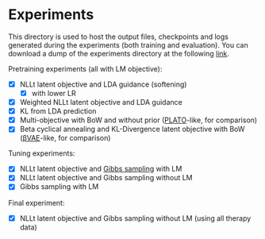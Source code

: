 # Experiments

This directory is used to host the output files, checkpoints and logs generated during the experiments (both training and evaluation).
You can download a dump of the experiments directory at the following [link]().

Pretraining experiments (all with LM objective):
- [x] NLLt latent objective and LDA guidance (softening)
  - [x] with lower LR 
- [x] Weighted NLLt latent objective and LDA guidance
- [x] KL from LDA prediction
- [x] Multi-objective with BoW and without prior  ([PLATO]( https://aclanthology.org/2021.findings-acl.222.pdf )-like, for comparison)
- [x] Beta cyclical annealing and KL-Divergence latent objective with BoW ([βVAE]( https://aclanthology.org/N19-1021.pdf )-like, for comparison)

Tuning experiments:
- [x] NLLt latent objective and [Gibbs sampling](https://en.wikipedia.org/wiki/Gibbs_sampling) with LM
- [x] NLLt latent objective and Gibbs sampling without LM
- [x] Gibbs sampling with LM

Final experiment:
- [x] NLLt latent objective and Gibbs sampling without LM (using all therapy data)
